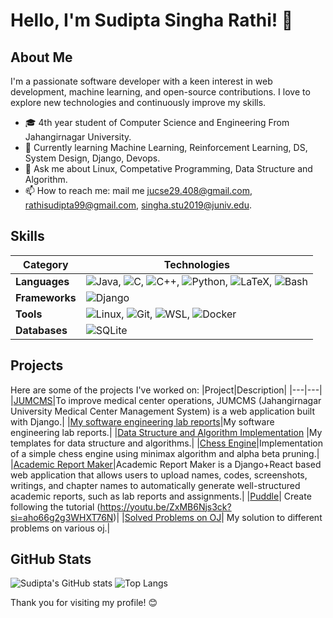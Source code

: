 
# Hello, I'm Sudipta Singha Rathi! 👋

## About Me
I'm a passionate software developer with a keen interest in web development, machine learning, and open-source contributions. I love to explore new technologies and continuously improve my skills.

- 🎓 4th year student of Computer Science and Engineering From Jahangirnagar University.
- 🌱 Currently learning Machine Learning, Reinforcement Learning, DS, System Design, Django, Devops.
- 💬 Ask me about Linux, Competative Programming, Data Structure and Algorithm.
- 📫 How to reach me: mail me jucse29.408@gmail.com, rathisudipta99@gmail.com, singha.stu2019@juniv.edu.

## Skills
|Category|Technologies|
|-----------------|-----------------------------|
| **Languages**| ![Java](https://img.shields.io/badge/Java-007396?style=for-the-badge&logo=java&logoColor=white), ![C](https://img.shields.io/badge/C-00599C?style=for-the-badge&logo=c&logoColor=white), ![C++](https://img.shields.io/badge/C++-00599C?style=for-the-badge&logo=c%2B%2B&logoColor=white), ![Python](https://img.shields.io/badge/Python-3776AB?style=for-the-badge&logo=python&logoColor=white), ![LaTeX](https://img.shields.io/badge/LaTeX-008080?style=for-the-badge&logo=latex&logoColor=white), ![Bash](https://img.shields.io/badge/Bash-4EAA25?style=for-the-badge&logo=gnu-bash&logoColor=white)|
| **Frameworks**| ![Django](https://img.shields.io/badge/Django-092E20?style=for-the-badge&logo=django&logoColor=white)|
| **Tools**| ![Linux](https://img.shields.io/badge/Linux-FCC624?style=for-the-badge&logo=linux&logoColor=black), ![Git](https://img.shields.io/badge/Git-F05032?style=for-the-badge&logo=git&logoColor=white), ![WSL](https://img.shields.io/badge/WSL-4D4D4D?style=for-the-badge&logo=windows-terminal&logoColor=white), ![Docker](https://img.shields.io/badge/Docker-2496ED?style=for-the-badge&logo=docker&logoColor=white)|
| **Databases**| ![SQLite](https://img.shields.io/badge/SQLite-003B57?style=for-the-badge&logo=sqlite&logoColor=white)|

## Projects
Here are some of the projects I've worked on:
|Project|Description|
|---|---|
|[JUMCMS](https://github.com/sudiptarathi2020/JUMCMS-Jahangirnagar-University-Medical-Center-Management-System)|To improve medical center operations, JUMCMS (Jahangirnagar University Medical Center Management System) is a web application built with Django.| 
|[My software engineering lab reports](https://github.com/sudiptarathi2020/Software-Engineering-Lab-CSE404-Reports.git)|My software engineering lab reports.|
|[Data Structure and Algorithm Implementation](https://github.com/sudiptarathi2020/Data-structures-and-Algorithms-in-cpp) |My templates for data structure and algorithms.|
|[Chess Engine](https://github.com/sudiptarathi2020/Simple-Chess-Engine)|Implementation of a simple chess engine using minimax algorithm and alpha beta pruning.|
|[Academic Report Maker](https://github.com/sudiptarathi2020/academic-report-maker)|Academic Report Maker is a Django+React based web application that allows users to upload names, codes, screenshots, writings, and chapter names to automatically generate well-structured academic reports, such as lab reports and assignments.|
|[Puddle](https://github.com/sudiptarathi2020/puddle)| Create following the tutorial (https://youtu.be/ZxMB6Njs3ck?si=aho66g2g3WHXT76N)|
|[Solved Problems on OJ](https://github.com/sudiptarathi2020/Problem-Solves)| My solution to different problems on various oj.|

## GitHub Stats
![Sudipta's GitHub stats](https://github-readme-stats.vercel.app/api?username=sudiptarathi2020&show_icons=true&theme=radical)
![Top Langs](https://github-readme-stats.vercel.app/api/top-langs/?username=sudiptarathi2020&layout=compact&theme=radical)

Thank you for visiting my profile! 😊

